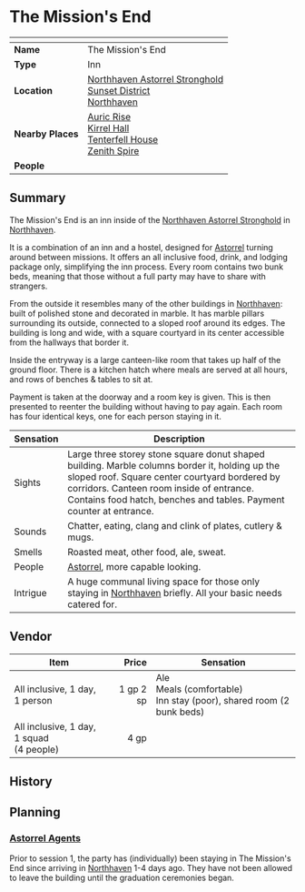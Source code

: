 # The Mission's End

| []() | |
| --- | --- |
| **Name** | The Mission's End |
| **Type** | Inn |
| **Location** | [Northhaven Astorrel Stronghold](../../strongholds/northhaven-astorrel-stronghold.md)<br>[Sunset District](../../districts/sunset-district.md)<br>[Northhaven](../../cities/northhaven.md) |
| **Nearby Places** | [Auric Rise](../auric-rise.md)<br>[Kirrel Hall](../kirrel-hall.md)<br>[Tenterfell House](../tenterfell-house.md)<br>[Zenith Spire](../zenith-spire.md) |
| **People** | |

## Summary

The Mission's End is an inn inside of the [Northhaven Astorrel Stronghold](../../strongholds/northhaven-astorrel-stronghold.md) in [Northhaven](../../cities/northhaven.md).

It is a combination of an inn and a hostel, designed for [Astorrel](../../../organisations/astorrel/astorrel.md) turning around between missions. It offers an all inclusive food, drink, and lodging package only, simplifying the inn process. Every room contains two bunk beds, meaning that those without a full party may have to share with strangers.

From the outside it resembles many of the other buildings in [Northhaven](../../cities/northhaven.md): built of polished stone and decorated in marble. It has marble pillars surrounding its outside, connected to a sloped roof around its edges. The building is long and wide, with a square courtyard in its center accessible from the hallways that border it.

Inside the entryway is a large canteen-like room that takes up half of the ground floor. There is a kitchen hatch where meals are served at all hours, and rows of benches & tables to sit at.

Payment is taken at the doorway and a room key is given. This is then presented to reenter the building without having to pay again. Each room has four identical keys, one for each person staying in it.

| Sensation | Description |
| ---- | --- |
| Sights | Large three storey stone square donut shaped building. Marble columns border it, holding up the sloped roof. Square center courtyard bordered by corridors. Canteen room inside of entrance. Contains food hatch, benches and tables. Payment counter at entrance. |
| Sounds | Chatter, eating, clang and clink of plates, cutlery & mugs. |
| Smells | Roasted meat, other food, ale, sweat. |
| People | [Astorrel](../../../organisations/astorrel/astorrel.md), more capable looking. |
| Intrigue | A huge communal living space for those only staying in [Northhaven](../../cities/northhaven.md) briefly. All your basic needs catered for. |

## Vendor

| Item | Price | Sensation |
| --- | ---:| --- |
| All inclusive, 1 day, 1 person | 1 gp 2 sp | Ale<br>Meals (comfortable)<br>Inn stay (poor), shared room (2 bunk beds) |
| All inclusive, 1 day, 1 squad<br>(4 people) | 4 gp |

## History

## Planning

### [Astorrel Agents](../../../campaigns/C2-astorrel-agents.md)

Prior to session 1, the party has (individually) been staying in The Mission's End since arriving in [Northhaven](../../cities/northhaven.md) 1-4 days ago. They have not been allowed to leave the building until the graduation ceremonies began.
